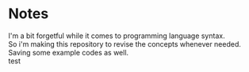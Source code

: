 # Notes

I'm a bit forgetful while it comes to programming language syntax.\
So i'm making this repository to revise the concepts whenever needed.\
Saving some example codes as well.\
test
